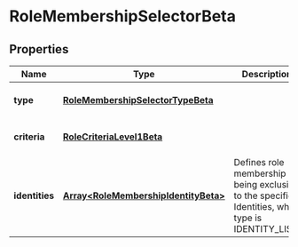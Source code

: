 # RoleMembershipSelectorBeta

## Properties

Name | Type | Description | Notes
------------ | ------------- | ------------- | -------------
**type** | [**RoleMembershipSelectorTypeBeta**](RoleMembershipSelectorTypeBeta.md) |  | [optional] [default to undefined]
**criteria** | [**RoleCriteriaLevel1Beta**](RoleCriteriaLevel1Beta.md) |  | [optional] [default to undefined]
**identities** | [**Array&lt;RoleMembershipIdentityBeta&gt;**](RoleMembershipIdentityBeta.md) | Defines role membership as being exclusive to the specified Identities, when type is IDENTITY_LIST. | [optional] [default to undefined]

